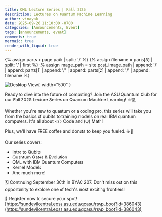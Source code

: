 ```yaml
---
title: QML Lecture Series | Fall 2025
description: Lectures on Quantum Machine Learning
author: vinayak
date: 2025-09-26 11:10:00 -0700
categories: [Announcements, Event]
tags: [announcements, event]
comments: true
mermaid: true
render_with_liquid: true
---
```


{% assign parts = page.path | split: '/' %}
{% assign filename = parts[3] | split: '.' | first %}
{% assign image_path = site.post_image_path | append: '/' | append: parts[1] | append: '/' | append: parts[2] | append: '/' | append: filename %}

![Desktop View]({{image_path}}/poster.png){: width="500" }

Ready to dive into the future of computing? Join the ASU Quantum Club for our Fall 2025 Lecture Series on Quantum Machine Learning! ⚛️💻

Whether you're new to quantum or a coding pro, this series will take you from the basics of qubits to training models on real IBM quantum computers. It's all about </> Code and (ψ) Math!

Plus, we'll have FREE coffee and donuts to keep you fueled. ☕🍩

Our series covers: 
* Intro to Qubits
* Quantum Gates & Evolution
* QML with IBM Quantum Computers
*  Kernel Models 
*  And much more!

🗓️ Continuing September 30th in BYAC 207. Don't miss out on this opportunity to explore one of tech's most exciting frontiers!

🔗 Register now to secure your spot! [https://sundevilcentral.eoss.asu.edu/qcasu/rsvp_boot?id=386043](https://sundevilcentral.eoss.asu.edu/qcasu/rsvp_boot?id=386043)
